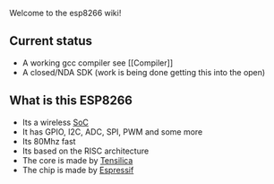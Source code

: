Welcome to the esp8266 wiki!

## Current status
* A working gcc compiler see [[Compiler]]
* A closed/NDA SDK (work is being done getting this into the open)


## What is this ESP8266
* Its a wireless [SoC](https://en.wikipedia.org/wiki/System_on_a_chip)
* It has GPIO, I2C, ADC, SPI, PWM and some more
* Its 80Mhz fast
* Its based on the RISC architecture
* The core is made by [Tensilica](http://ip.cadence.com/)
* The chip is made by [Espressif](espressif.com/en/products/esp8266/)